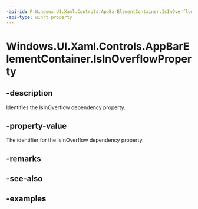 ```yaml
---
-api-id: P:Windows.UI.Xaml.Controls.AppBarElementContainer.IsInOverflowProperty
-api-type: winrt property
---
```


<!-- Property syntax.
public DependencyProperty IsInOverflowProperty { get; }
-->

# Windows.UI.Xaml.Controls.AppBarElementContainer.IsInOverflowProperty

## -description

Identifies the IsInOverflow dependency property.

## -property-value

The identifier for the IsInOverflow dependency property.

## -remarks

## -see-also

## -examples

